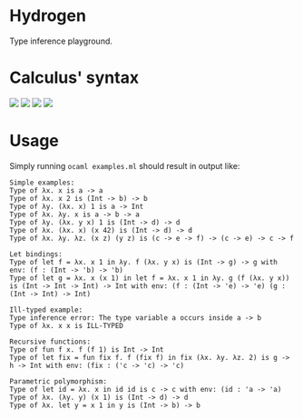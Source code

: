 # Hydrogen
Type inference playground.

# Calculus' syntax
<img src="https://render.githubusercontent.com/render/math?math=\text{var} \ni x,\dots">

<img src="https://render.githubusercontent.com/render/math?math=\text{tvar} \ni \alpha,\dots">

<img src="https://render.githubusercontent.com/render/math?math=\text{type} \ni \tau \Coloneqq \alpha \mid \text{Int} \mid \tau \rightarrow \tau">

<img src="https://render.githubusercontent.com/render/math?math=\text{expr} \ni e \Coloneqq x \mid n \mid \lambda x . e \mid \text{fun} f x . e \mid e \: e \mid \text{let} x = e \: \text{in} \: e">

# Usage
Simply running `ocaml examples.ml` should result in output like:
```
Simple examples:
Type of λx. x is a -> a
Type of λx. x 2 is (Int -> b) -> b
Type of λy. (λx. x) 1 is a -> Int
Type of λx. λy. x is a -> b -> a
Type of λy. (λx. y x) 1 is (Int -> d) -> d
Type of λx. (λx. x) (x 42) is (Int -> d) -> d
Type of λx. λy. λz. (x z) (y z) is (c -> e -> f) -> (c -> e) -> c -> f

Let bindings:
Type of let f = λx. x 1 in λy. f (λx. y x) is (Int -> g) -> g with env: (f : (Int -> 'b) -> 'b)
Type of let g = λx. x (x 1) in let f = λx. x 1 in λy. g (f (λx. y x)) is (Int -> Int -> Int) -> Int with env: (f : (Int -> 'e) -> 'e) (g : (Int -> Int) -> Int)

Ill-typed example:
Type inference error: The type variable a occurs inside a -> b
Type of λx. x x is ILL-TYPED

Recursive functions:
Type of fun f x. f (f 1) is Int -> Int
Type of let fix = fun fix f. f (fix f) in fix (λx. λy. λz. 2) is g -> h -> Int with env: (fix : ('c -> 'c) -> 'c)

Parametric polymorphism:
Type of let id = λx. x in id id is c -> c with env: (id : 'a -> 'a)
Type of λx. (λy. y) (x 1) is (Int -> d) -> d
Type of λx. let y = x 1 in y is (Int -> b) -> b
```
